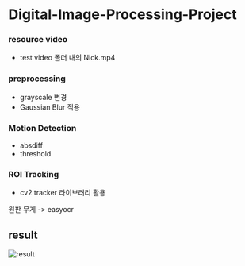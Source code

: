 # Digital-Image-Processing-Project
### resource video
- test video 폴더 내의 Nick.mp4

### preprocessing 
- grayscale 변경
- Gaussian Blur 적용

### Motion Detection
- absdiff
- threshold

### ROI Tracking
- cv2 tracker 라이브러리 활용

원판 무게 -> easyocr

## result 
![result](https://github.com/images/logo.png)
